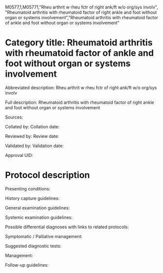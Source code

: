 M0577,1,M05771,"Rheu arthrit w rheu fctr of right ank/ft w/o org/sys involv", "Rheumatoid arthritis with rheumatoid factor of right ankle and foot without organ or systems involvement","Rheumatoid arthritis with rheumatoid factor of ankle and foot without organ or systems involvement"
# Category title: Rheumatoid arthritis with rheumatoid factor of ankle and foot without organ or systems involvement

Abbreviated description: Rheu arthrit w rheu fctr of right ank/ft w/o org/sys involv

Full description: Rheumatoid arthritis with rheumatoid factor of right ankle and foot without organ or systems involvement

Sources:

Collated by:
Collation date:

Reviewed by:
Review date:

Validated by:
Validation date:

Approval UID:

# Protocol description

Presenting conditions:

History capture guidelines:

General examination guidelines:

Systemic examination guidelines:

Possible differential diagnoses with links to related protocols:

Symptomatic / Palliative management:

Suggested diagnostic tests:

Management:

Follow-up guidelines:
